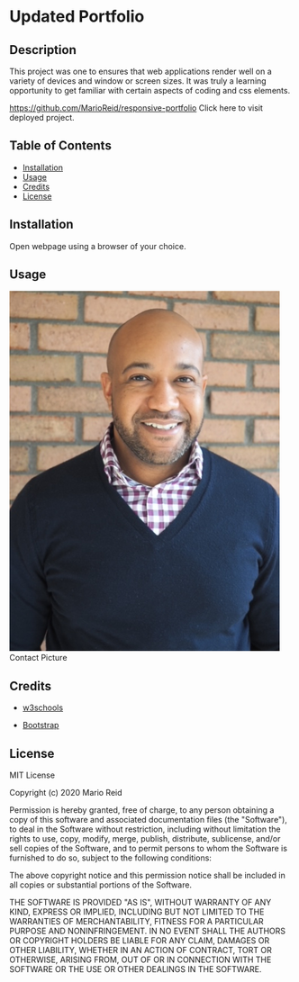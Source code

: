 # Updated Portfolio

## Description
This project was one to ensures that web applications render well on a variety of devices and window or screen sizes. It was truly a learning opportunity to get familiar with certain aspects of coding and css elements.

 https://github.com/MarioReid/responsive-portfolio  Click here to visit deployed project. 

## Table of Contents
* [Installation](#installation)
* [Usage](#usage)
* [Credits](#credits)
* [License](#license)
## Installation

Open webpage using a browser of your choice.

## Usage

![My image](./Assets/Images/pic2.jpg) Contact Picture


## Credits

* [w3schools](https://www.w3schools.com/html/html5_semantic_elements.asp)

* [Bootstrap](https://getbootstrap.com)

## License
MIT License

Copyright (c) 2020 Mario Reid

Permission is hereby granted, free of charge, to any person obtaining a copy
of this software and associated documentation files (the "Software"), to deal
in the Software without restriction, including without limitation the rights
to use, copy, modify, merge, publish, distribute, sublicense, and/or sell
copies of the Software, and to permit persons to whom the Software is
furnished to do so, subject to the following conditions:

The above copyright notice and this permission notice shall be included in all
copies or substantial portions of the Software.

THE SOFTWARE IS PROVIDED "AS IS", WITHOUT WARRANTY OF ANY KIND, EXPRESS OR
IMPLIED, INCLUDING BUT NOT LIMITED TO THE WARRANTIES OF MERCHANTABILITY,
FITNESS FOR A PARTICULAR PURPOSE AND NONINFRINGEMENT. IN NO EVENT SHALL THE
AUTHORS OR COPYRIGHT HOLDERS BE LIABLE FOR ANY CLAIM, DAMAGES OR OTHER
LIABILITY, WHETHER IN AN ACTION OF CONTRACT, TORT OR OTHERWISE, ARISING FROM,
OUT OF OR IN CONNECTION WITH THE SOFTWARE OR THE USE OR OTHER DEALINGS IN THE
SOFTWARE.